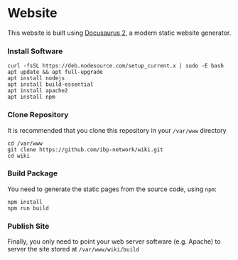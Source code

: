 # Website

This website is built using [Docusaurus 2](https://docusaurus.io/), a modern static website generator.

### Install Software

``` shell
curl -fsSL https://deb.nodesource.com/setup_current.x | sudo -E bash
apt update && apt full-upgrade
apt install nodejs
apt install build-essential
apt install apache2
apt install npm
```

### Clone Repository

It is recommended that you clone this repository in your `/var/www` directory

``` shell
cd /var/www
git clone https://github.com/ibp-network/wiki.git
cd wiki
```

### Build Package

You need to generate the static pages from the source code, using `npm`:

``` shell
npm install
npm run build
```

### Publish Site

Finally, you only need to point your web server software (e.g. Apache) to server the site stored at `/var/www/wiki/build`